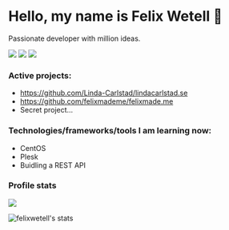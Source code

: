 # Hello, my name is Felix Wetell 🚀

Passionate developer with million ideas.  

[![](https://img.shields.io/badge/LinkedIn-Felix%20Wetell-blue)](https://www.linkedin.com/in/felix-wetell/)
[![](https://img.shields.io/badge/Contact-hello%40felixmade.me-green)](mailto:hello@felixmade.me?subject=I%20saw%20your%20profile%20on%20GitHub...)
[![](https://img.shields.io/badge/Website-felixmade.me-red)](https://felixmade.me)

### Active projects:
- https://github.com/Linda-Carlstad/lindacarlstad.se
- https://github.com/felixmademe/felixmade.me
- Secret project...

### Technologies/frameworks/tools I am learning now:
- CentOS
- Plesk
- Buidling a REST API

### Profile stats
![](https://komarev.com/ghpvc/?username=felixwetell&color=brightgreen&label=Profile+views)

![felixwetell's stats](https://github-readme-stats.vercel.app/api?username=felixwetell&show_icons=true)

